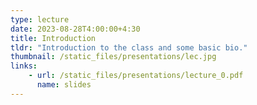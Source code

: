 ```yaml
---
type: lecture
date: 2023-08-28T4:00:00+4:30
title: Introduction
tldr: "Introduction to the class and some basic bio."
thumbnail: /static_files/presentations/lec.jpg
links: 
    - url: /static_files/presentations/lecture_0.pdf
      name: slides
---
```

